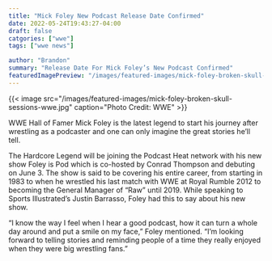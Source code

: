 ```yaml
--- 
title: "Mick Foley New Podcast Release Date Confirmed"
date: 2022-05-24T19:43:27-04:00
draft: false
catgories: ["wwe"]
tags: ["wwe news"]

author: "Brandon"
summary: "Release Date For Mick Foley’s New Podcast Confirmed"
featuredImagePreview: "/images/featured-images/mick-foley-broken-skull-sessions-wwe.jpg"
---
```


{{< image src="/images/featured-images/mick-foley-broken-skull-sessions-wwe.jpg" caption="Photo Credit: WWE" >}}

WWE Hall of Famer Mick Foley is the latest legend to start his journey after wrestling as a podcaster and one can only imagine the great stories he’ll tell.

The Hardcore Legend will be joining the Podcast Heat network with his new show Foley is Pod which is co-hosted by Conrad Thompson and debuting on June 3. The show is said to be covering his entire career, from starting in 1983 to when he wrestled his last match with WWE at Royal Rumble 2012 to becoming the General Manager of “Raw” until 2019. While speaking to Sports Illustrated’s Justin Barrasso, Foley had this to say about his new show.

“I know the way I feel when I hear a good podcast, how it can turn a whole day around and put a smile on my face,”  Foley mentioned. “I’m looking forward to telling stories and reminding people of a time they really enjoyed when they were big wrestling fans.”
